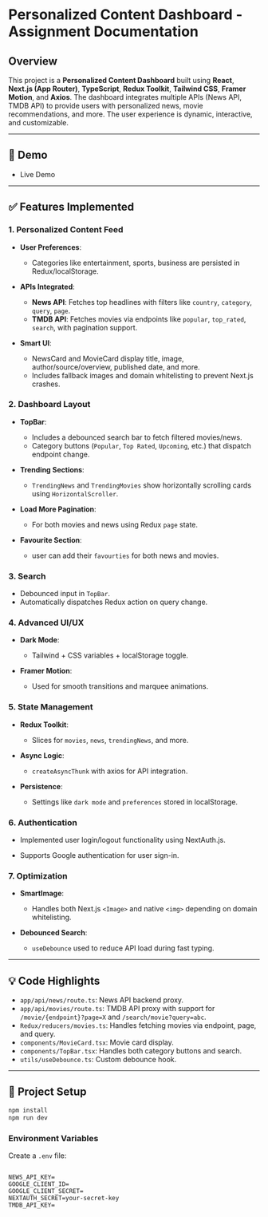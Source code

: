 <!-- # 📰 NewsPulse - A Modern News Aggregator App

---

## 🔗 Demo

📽️ [Watch the demo video](https://your-demo-link.com)

---

## 🚀 Features

- 🌍 Fetch top headlines by country, category, or keyword
- 🔍 Debounced keyword search (500ms delay)
- 🧭 Pagination with dynamic page count and Load More
- 🗂️ Category dropdown with localStorage fallback (`entertainment` default)
- 🌟 Add/remove to favourites (news + music)
- 💾 Favourites stored in Redux and synced with `localStorage`
- 🔐 Protected routes using NextAuth + Next.js Middleware
- 👤 Google login/logout with fallback avatar (initials if no image)
- 🌗 Dark/light theme toggle using `next-themes`
- 📤 Toast notifications (auth, errors, favourites)
- 📱 Responsive layout with `auto-fit` card grid

---

## 🛠️ Tech Stack

- **Frontend:** Next.js App Router, React, Tailwind CSS
- **State Management:** Redux Toolkit, Redux Thunk
- **Authentication:** NextAuth.js (Google OAuth)
- **API:** News API (`/v2/top-headlines`)
- **UX Libraries:** Lucide Icons, Framer Motion, Headless UI

---

## Env

```
NEXTAUTH_SECRET=your_secret
GOOGLE_CLIENT_ID=your_google_client_id
GOOGLE_CLIENT_SECRET=your_google_client_secret
NEWS_API_KEY=your_newsapi_key
```

## To run locally

1. Clone the repo
```
git clone https://github.com/bashirafarhin/assignment
cd assignment
```
2. Install dependencies
```
npm install
```

3. Add your .env.local file

4. Run the development server
```
npm run dev
``` -->
# Personalized Content Dashboard - Assignment Documentation

## Overview

This project is a **Personalized Content Dashboard** built using **React**, **Next.js (App Router)**, **TypeScript**, **Redux Toolkit**, **Tailwind CSS**, **Framer Motion**, and **Axios**. The dashboard integrates multiple APIs (News API, TMDB API) to provide users with personalized news, movie recommendations, and more. The user experience is dynamic, interactive, and customizable.

---


## 🔗 Demo

* Live Demo

---

## ✅ Features Implemented

### 1. Personalized Content Feed

* **User Preferences**:

  * Categories like entertainment, sports, business are persisted in Redux/localStorage.
* **APIs Integrated**:

  * **News API**: Fetches top headlines with filters like `country`, `category`, `query`, `page`.
  * **TMDB API**: Fetches movies via endpoints like `popular`, `top_rated`, `search`, with pagination support.
* **Smart UI**:

  * NewsCard and MovieCard display title, image, author/source/overview, published date, and more.
  * Includes fallback images and domain whitelisting to prevent Next.js crashes.

### 2. Dashboard Layout

* **TopBar**:

  * Includes a debounced search bar to fetch filtered movies/news.
  * Category buttons (`Popular`, `Top Rated`, `Upcoming`, etc.) that dispatch endpoint change.
* **Trending Sections**:

  * `TrendingNews` and `TrendingMovies` show horizontally scrolling cards using `HorizontalScroller`.
* **Load More Pagination**:

  * For both movies and news using Redux `page` state.

* **Favourite Section**:
  * user can add their `favourties` for both news and movies.

### 3. Search

* Debounced input in `TopBar`.
* Automatically dispatches Redux action on query change.

### 4. Advanced UI/UX

* **Dark Mode**:

  * Tailwind + CSS variables + localStorage toggle.
* **Framer Motion**:

  * Used for smooth transitions and marquee animations.

### 5. State Management

* **Redux Toolkit**:

  * Slices for `movies`, `news`, `trendingNews`, and more.
* **Async Logic**:

  * `createAsyncThunk` with axios for API integration.
* **Persistence**:

  * Settings like `dark mode` and `preferences` stored in localStorage.

### 6. Authentication

* Implemented user login/logout functionality using NextAuth.js.

* Supports Google authentication for user sign-in.

### 7. Optimization

* **SmartImage**:

  * Handles both Next.js `<Image>` and native `<img>` depending on domain whitelisting.
* **Debounced Search**:

  * `useDebounce` used to reduce API load during fast typing.

<!-- ---

## 🚧 Not Implemented (Due to Time)
* Real-time updates with WebSockets/SSE.
* Testing (Unit/E2E).
* Internationalization (i18n). -->

---

## 💡 Code Highlights

* `app/api/news/route.ts`: News API backend proxy.
* `app/api/movies/route.ts`: TMDB API proxy with support for `/movie/{endpoint}?page=X` and `/search/movie?query=abc`.
* `Redux/reducers/movies.ts`: Handles fetching movies via endpoint, page, and query.
* `components/MovieCard.tsx`: Movie card display.
* `components/TopBar.tsx`: Handles both category buttons and search.
* `utils/useDebounce.ts`: Custom debounce hook.

---

## 🔗 Project Setup

```bash
npm install
npm run dev
```

### Environment Variables

Create a `.env` file:

```

NEWS_API_KEY=
GOOGLE_CLIENT_ID=
GOOGLE_CLIENT_SECRET=
NEXTAUTH_SECRET=your-secret-key
TMDB_API_KEY=
```

